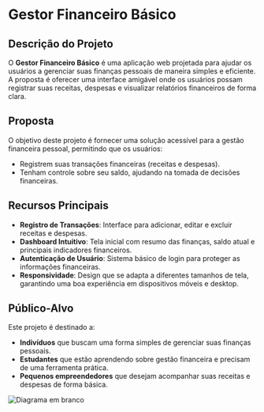 # Gestor Financeiro Básico

## Descrição do Projeto

O **Gestor Financeiro Básico** é uma aplicação web projetada para ajudar os usuários a gerenciar suas finanças pessoais de maneira simples e eficiente. A proposta é oferecer uma interface amigável onde os usuários possam registrar suas receitas, despesas e visualizar relatórios financeiros de forma clara.

## Proposta

O objetivo deste projeto é fornecer uma solução acessível para a gestão financeira pessoal, permitindo que os usuários:

- Registrem suas transações financeiras (receitas e despesas).
- Tenham controle sobre seu saldo, ajudando na tomada de decisões financeiras.

## Recursos Principais

- **Registro de Transações**: Interface para adicionar, editar e excluir receitas e despesas.
- **Dashboard Intuitivo**: Tela inicial com resumo das finanças, saldo atual e principais indicadores financeiros.
- **Autenticação de Usuário**: Sistema básico de login para proteger as informações financeiras.
- **Responsividade**: Design que se adapta a diferentes tamanhos de tela, garantindo uma boa experiência em dispositivos móveis e desktop.

## Público-Alvo

Este projeto é destinado a:

- **Indivíduos** que buscam uma forma simples de gerenciar suas finanças pessoais.
- **Estudantes** que estão aprendendo sobre gestão financeira e precisam de uma ferramenta prática.
- **Pequenos empreendedores** que desejam acompanhar suas receitas e despesas de forma básica.


![Diagrama em branco](https://github.com/user-attachments/assets/1fc65b20-cbf1-4cb9-8fab-e9834ca499fd)




